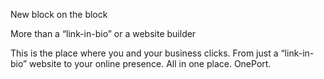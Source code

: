 
New block on the block

More than a “link-in-bio” or a website builder

This is the place where you and your business clicks. From just a “link-in-bio” website to your online presence. All in one place. OnePort.
